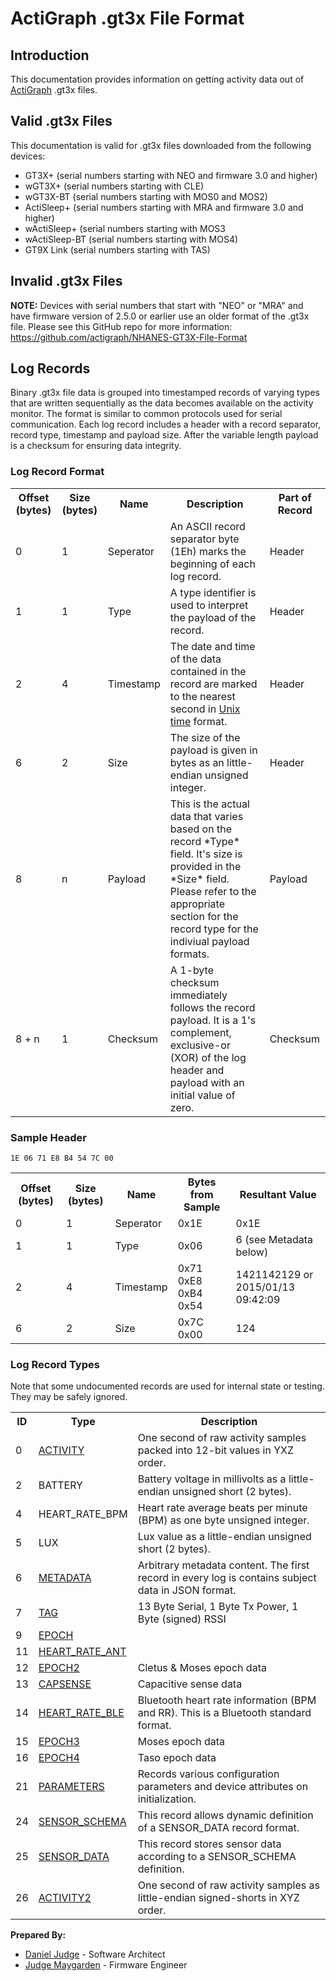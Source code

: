 # ActiGraph .gt3x File Format

## Introduction

This documentation provides information on getting activity data out of [ActiGraph](http://www.actigraphcorp.com/ "ActiGraph site") .gt3x files. 

## Valid .gt3x Files ##

This documentation is valid for .gt3x files downloaded from the following devices:
* GT3X+ (serial numbers starting with NEO and firmware 3.0 and higher)
* wGT3X+ (serial numbers starting with CLE)
* wGT3X-BT (serial numbers starting with MOS0 and MOS2)
* ActiSleep+ (serial numbers starting with MRA and firmware 3.0 and higher)
* wActiSleep+ (serial numbers starting with MOS3
* wActiSleep-BT (serial numbers starting with MOS4)
* GT9X Link (serial numbers starting with TAS) 

## Invalid .gt3x Files ##
**NOTE:** Devices with serial numbers that start with "NEO" or "MRA" and have firmware version of 2.5.0 or earlier use an older format of the .gt3x file. Please see this GitHub repo for more information: https://github.com/actigraph/NHANES-GT3X-File-Format

## Log Records ##
Binary .gt3x file data is grouped into timestamped records of varying types that are written sequentially as the data becomes available on the activity monitor. The format is similar to common protocols used for serial communication. Each log record includes a header with a record separator, record type, timestamp and payload size. After the variable length payload is a checksum for ensuring data integrity.

### Log Record Format ###
<table>
    <tr>
        <th>Offset (bytes)</th>
        <th>Size (bytes)</th>
        <th>Name</th>
        <th>Description</th>
		<th>Part of Record</th>
    </tr>
    <tr>
        <td>0</td>
        <td>1</td>
        <td>Seperator</td>
        <td>An ASCII record separator byte (1Eh) marks the beginning of each log record.</td>
		<td>Header</td>
    </tr>
    <tr>
        <td>1</td>
        <td>1</td>
        <td>Type</td>
        <td>A type identifier is used to interpret the payload of the record.</td>
		<td>Header</td>
    </tr>
    <tr>
        <td>2</td>
        <td>4</td>
        <td>Timestamp</td>
        <td>The date and time of the data contained in the record are marked to the nearest second in <a href="http://en.wikipedia.org/wiki/Unix_time">Unix time</a> format.</td>
		<td>Header</td>
    </tr>
    <tr>
        <td>6</td>
        <td>2</td>
        <td>Size</td>
        <td>The size of the payload is given in bytes as an little-endian unsigned integer.</td>
		<td>Header</td>
    </tr>
    <tr>
        <td>8</td>
        <td>n</td>
        <td>Payload</td>
        <td>This is the actual data that varies based on the record *Type* field. It's size is provided in the *Size* field. Please refer to the appropriate section for the record type for the indiviual payload formats.</td>
		<td>Payload</td>
    </tr>
    <tr>
        <td>8 + n</td>
        <td>1</td>
        <td>Checksum</td>
        <td>A 1-byte checksum immediately follows the record payload. It is a 1's complement, exclusive-or (XOR) of the log header and payload with an initial value of zero.</td>
		<td>Checksum</td>
    </tr>
</table>

### Sample Header ###
````
1E 06 71 E8 B4 54 7C 00
````
<table>
    <tr>
        <th>Offset (bytes)</th>
        <th>Size (bytes)</th>
        <th>Name</th>
        <th>Bytes from Sample</th>
		<th>Resultant Value</th>
    </tr>
	<tr>
        <td>0</td>
        <td>1</td>
        <td>Seperator</td>
        <td>0x1E</td>
		<td>0x1E</td>
    </tr>
    <tr>
        <td>1</td>
        <td>1</td>
        <td>Type</td>
        <td>0x06</td>
		<td>6 (see Metadata below)</td>
    </tr>
    <tr>
        <td>2</td>
        <td>4</td>
        <td>Timestamp</td>
        <td>0x71 0xE8 0xB4 0x54</td>
		<td>1421142129 or 2015/01/13 09:42:09</td>
    </tr>
    <tr>
        <td>6</td>
        <td>2</td>
        <td>Size</td>
        <td>0x7C 0x00</td>
		<td>124</td>
    </tr>
</table>


### Log Record Types ###

Note that some undocumented records are used for internal state or testing. They may be safely ignored.
<table>
   <tr>
      <th>ID</th>
      <th>Type</th>
      <th>Description</th>
   </tr>
   <tr>
      <td>0</td>
      <td><a href=LogRecords/Activity.md>ACTIVITY</a></td>
      <td>One second of raw activity samples packed into 12-bit values in YXZ order.</td>
   </tr>
   <tr>
      <td>2</td>
      <td><a>BATTERY</a></td>
      <td>Battery voltage in millivolts as a little-endian unsigned short (2 bytes).</td>
   </tr>
   <tr>
      <td>4</td>
      <td><a>HEART_RATE_BPM</a></td>
      <td>Heart rate average beats per minute (BPM) as one byte unsigned integer.</td>
   </tr>
   <tr>
      <td>5</td>
      <td><a>LUX</a></td>
      <td>Lux value as a little-endian unsigned short (2 bytes).</td>
   </tr>
   <tr>
      <td>6</td>
      <td><a href=LogRecords/Metadata.md>METADATA</a></td>
      <td>Arbitrary metadata content. The first record in every log is contains subject data in JSON format.</td>
   </tr>
   <tr>
      <td>7</td>
      <td><a href=LogRecords/Tag.md>TAG</a></td>
      <td>13 Byte Serial, 1 Byte Tx Power, 1 Byte (signed) RSSI</td>
   </tr>
   <tr>
      <td>9</td>
      <td><a href=LogRecords/Epoch.md>EPOCH</a></td>
      <td></td>
   </tr>
   <tr>
      <td>11</td>
      <td><a href=LogRecords/HeartRateAnt.md>HEART_RATE_ANT</a></td>
      <td></td>
   </tr>
   <tr>
      <td>12</td>
      <td><a href=LogRecords/Epoch2.md>EPOCH2</a></td>
      <td>Cletus & Moses epoch data</td>
   </tr>
   <tr>
      <td>13</td>
      <td><a href=LogRecords/Capsense.md>CAPSENSE</a></td>
      <td>Capacitive sense data</td>
   </tr>
   <tr>
      <td>14</td>
      <td><a href=LogRecords/HeartRateBLE.md>HEART_RATE_BLE</a></td>
      <td>Bluetooth heart rate information (BPM and RR). This is a Bluetooth standard format.</td>
   </tr>
   <tr>
      <td>15</td>
      <td><a href=LogRecords/Epoch3.md>EPOCH3</a></td>
      <td>Moses epoch data</td>
   </tr>
   <tr>
      <td>16</td>
      <td><a href=LogRecords/Epoch4.md>EPOCH4</a></td>
      <td>Taso epoch data</td>
   </tr>
   <tr>
      <td>21</td>
      <td><a href=LogRecords/Parameters.md>PARAMETERS</a></td>
      <td>Records various configuration parameters and device attributes on initialization.</td>
   </tr>
   <tr>
      <td>24</td>
      <td><a href=LogRecords/SensorSchema.md>SENSOR_SCHEMA</a></td>
      <td>This record allows dynamic definition of a SENSOR_DATA record format.</td>
   </tr>
   <tr>
      <td>25</td>
      <td><a href=LogRecords/SensorData.md>SENSOR_DATA</a></td>
      <td>This record stores sensor data according to a SENSOR_SCHEMA definition.</td>
   </tr>
   <tr>
      <td>26</td>
      <td><a href=LogRecords/Activity2.md>ACTIVITY2</a></td>
      <td>One second of raw activity samples as little-endian signed-shorts in XYZ order.</td>
   </tr>
</table>

**Prepared By:**

* [Daniel Judge](https://github.com/dwjref "Daniel's GitHub Profile") - Software Architect
* [Judge Maygarden](https://github.com/jmaygarden "Judge's GitHub Profile") - Firmware Engineer
